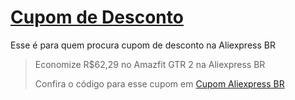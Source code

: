 # [Cupom de Desconto](https://github.com/CupomDeDesconto/Promocoes/blob/main/README.md)
Esse é para quem procura cupom de desconto na Aliexpress BR 
<blockquote cite="https://asasdodesconto.com/desconto/economize-rs6229-no-amazfit-gtr-2-na-aliexpress-br-2218067"><p>Economize R$62,29 no Amazfit GTR 2 na Aliexpress BR</p><footer>Confira o código para esse cupom em <a href="https://asasdodesconto.com/desconto/economize-rs6229-no-amazfit-gtr-2-na-aliexpress-br-2218067">Cupom Aliexpress BR </a></footer></blockquote>